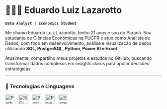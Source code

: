 # 👨🏻‍💻 Eduardo Luiz Lazarotto

**`Data Analyst | Economics Student`**

Me chamo Eduardo Luiz Lazarotto, tenho 21 anos e sou do Paraná. Sou estudante de Ciências Econômicas na PUCPR e atuo como Analista de Dados, com foco em desenvolvimento, análise e visualização de dados utilizando **SQL, PostgreSQL, Python, Power BI e Excel**.  

Atualmente, compartilho meus projetos e estudos no GitHub, buscando transformar dados complexos em insights claros para apoiar decisões estratégicas.

---

### 🤖 Tecnologias e Linguagens

<img 
    align="left" 
    alt="Python"
    title="Python" 
    width="30px" 
    style="padding-right: 10px;" 
    src="https://cdn.jsdelivr.net/gh/devicons/devicon/icons/python/python-original.svg" 
/>
<img 
    align="left" 
    alt="SQL"
    title="SQL" 
    width="30px" 
    style="padding-right: 10px;" 
    src="https://cdn.jsdelivr.net/gh/devicons/devicon/icons/mysql/mysql-original.svg" 
/>
<img 
    align="left" 
    alt="PostgreSQL"
    title="PostgreSQL" 
    width="30px" 
    style="padding-right: 10px;" 
    src="https://cdn.jsdelivr.net/gh/devicons/devicon/icons/postgresql/postgresql-original.svg" 
/>
<img 
    align="left" 
    alt="Power BI"
    title="Power BI" 
    width="30px" 
    style="padding-right: 10px;" 
    src="https://cdn.jsdelivr.net/gh/devicons/devicon/icons/powerbi/powerbi-original.svg" 
/>
<img 
    align="left" 
    alt="Excel"
    title="Excel" 
    width="30px" 
    style="padding-right: 10px;" 
    src="https://cdn.jsdelivr.net/gh/devicons/devicon/icons/microsoft/microsoft-original.svg" 
/>

<br/>
<br/>
